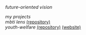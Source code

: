 𝘧𝘶𝘵𝘶𝘳𝘦-𝘰𝘳𝘪𝘦𝘯𝘵𝘦𝘥 𝘷𝘪𝘴𝘪𝘰𝘯

𝘮𝘺 𝘱𝘳𝘰𝘫𝘦𝘤𝘵𝘴  
𝘮𝘣𝘵𝘪 𝘭𝘦𝘯𝘴 [(repository)](https://github.com/team-wavers/mbti-lens)  
𝘺𝘰𝘶𝘵𝘩-𝘸𝘦𝘭𝘧𝘢𝘳𝘦 [(repository)](https://github.com/team-wavers/ywc-fe) [(website)](https://ywc.wavers.kr)
